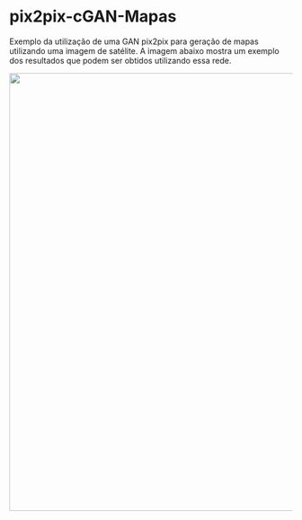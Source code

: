 # pix2pix-cGAN-Mapas

Exemplo da utilização de uma GAN pix2pix para geração de mapas utilizando uma imagem de satélite. A imagem abaixo mostra um exemplo dos resultados que podem ser obtidos utilizando essa rede. 

<div>
<img src="https://user-images.githubusercontent.com/54995990/201533461-42e5aef2-f5e0-435c-a881-6bd022b27329.png" width="780px" />
</div>
